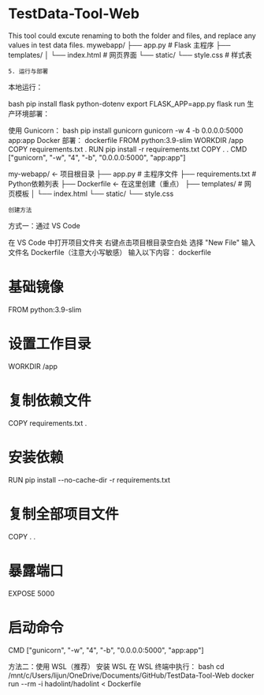 # TestData-Tool-Web
This tool could excute renaming to both the folder and files, and replace any values in test data files.
mywebapp/
├── app.py              # Flask 主程序
├── templates/
│   └── index.html      # 网页界面
└── static/
    └── style.css       # 样式表

    5. 运行与部署
本地运行：​

bash
pip install flask python-dotenv
export FLASK_APP=app.py
flask run
生产环境部署：​

​使用 Gunicorn：​
bash
pip install gunicorn
gunicorn -w 4 -b 0.0.0.0:5000 app:app
​Docker 部署：​
dockerfile
FROM python:3.9-slim
WORKDIR /app
COPY requirements.txt .
RUN pip install -r requirements.txt
COPY . .
CMD ["gunicorn", "-w", "4", "-b", "0.0.0.0:5000", "app:app"]


my-webapp/          ← 项目根目录
├── app.py           # 主程序文件
├── requirements.txt # Python依赖列表
├── Dockerfile       ← 在这里创建（重点）
├── templates/       # 网页模板
│   └── index.html
└── static/
    └── style.css

    创建方法
方式一：通过 VS Code

在 VS Code 中打开项目文件夹
右键点击项目根目录空白处
选择 "New File"
输入文件名 Dockerfile（注意大小写敏感）
输入以下内容：
dockerfile
# 基础镜像
FROM python:3.9-slim

# 设置工作目录
WORKDIR /app

# 复制依赖文件
COPY requirements.txt .

# 安装依赖
RUN pip install --no-cache-dir -r requirements.txt

# 复制全部项目文件
COPY . .

# 暴露端口
EXPOSE 5000

# 启动命令
CMD ["gunicorn", "-w", "4", "-b", "0.0.0.0:5000", "app:app"]


方法二：使用 WSL（推荐）​
安装 WSL
在 WSL 终端中执行：
bash
cd /mnt/c/Users/lijun/OneDrive/Documents/GitHub/TestData-Tool-Web
docker run --rm -i hadolint/hadolint < Dockerfile

